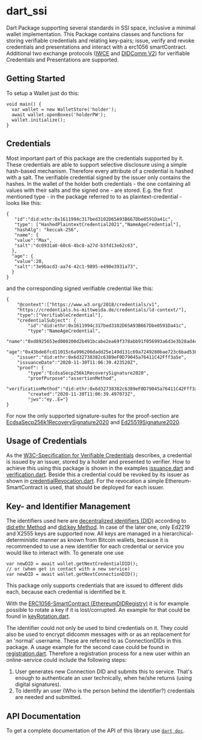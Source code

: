 # dart_ssi
Dart Package supporting several standards in SSI space, inclusive a minimal wallet implementation. 
This Package contains classes and functions for storing verifiable credentials
and relating key-pairs; issue, verify and revoke credentials and presentations and interact with a erc1056 smartContract.
Additional two exchange protocols ([IWCE](https://b2cm.github.io/iwce/) and 
[DIDComm V2](https://identity.foundation/didcomm-messaging/spec/)) for verifiable Credentials and Presentations are supported.

## Getting Started

To setup a Wallet just do this:
```
void main() {
  var wallet = new WalletStore('holder');
  await wallet.openBoxes('holderPW');
  wallet.initialize();
}
```

## Credentials

Most important part of this package are the credentials supported by it. These credentials are able to support selective disclosure 
using a simple hash-based mechanism.
Therefore every attribute of a credential is hashed with a salt. The verifiable credential signed by the issuer
only contains the hashes. In the wallet of the holder both credentials - the one containing all values 
with their salts and the signed one - are stored. 
E.g. the first mentioned type - in the package referred to to as plaintext-credential -
looks like this:
```
{
   "id":"did:ethr:0x1611994c317bed3102D65A93B667Dbe0591Da41c",
   "type": ["HashedPlaintextCredential2021","NameAgeCredential"],
   "hashAlg": "keccak-256",
   "name": {
   "value":"Max",
   "salt":"dc0931a0-60c6-4bc8-a27d-b3fd13e62c63",
  },
  "age": {
   "value":20,
   "salt":"3e9bacd3-aa74-42c1-9895-e490e3931a73",
  }
}
```

and the corresponding signed verifiable credential like this:
```
{
    "@context":["https://www.w3.org/2018/credentials/v1",
    "https://credentials.hs-mittweida.de/credentials/ld-context/"],
    "type":["VerifiableCredential"],
    "credentialSubject": {
        "id":"did:ethr:0x1611994c317bed3102D65A93B667Dbe0591Da41c",
        "type":"NameAgeCredential",
        "name":"0xd8925653ed000200d2b491bcabe2ea69f378abb91f056993a6d3e3b28ad4ccc4",
        "age":"0x43bde6fcd11015c6a996206dadd25e149d131c69a7249280bae723c6bad53888"},
    "issuer":"did:ethr:0x6d32738382c6389eF0D79045a76411C42Fff3a5e",
    "issuanceDate":"2020-11-30T11:06:39.423520Z",
    "proof": {
        "type":"EcdsaSecp256k1RecoverySignature2020",
        "proofPurpose":"assertionMethod",
        "verificationMethod":"did:ethr:0x6d32738382c6389eF0D79045a76411C42Fff3a5e",
        "created":"2020-11-30T11:06:39.497073Z",
        "jws":"ey..E="}
}
```
For now the only supported signature-suites for the proof-section are
[EcdsaSecp256k1RecoverySignature2020](https://identity.foundation/EcdsaSecp256k1RecoverySignature2020/) and 
[Ed25519Signature2020](https://w3c-ccg.github.io/lds-ed25519-2020/).

## Usage of Credentials
As the [W3C-Specification for Verifiable Credentials](https://www.w3.org/TR/vc-data-model/) describes, a credential is issued by an issuer, stored by a holder and presented to verifier. 
How to achieve this using this package is shown in the examples [issuance.dart](http://suc-1.hs-mittweida.de/startervorhaben-3/flutter_ssi_wallet/-/blob/master/examples/issuance.dart) 
and [verification.dart](http://suc-1.hs-mittweida.de/startervorhaben-3/flutter_ssi_wallet/-/blob/master/examples/verification.dart). Beside this a credential could be revoked by its issuer
as shown in [credentialRevocation.dart](http://suc-1.hs-mittweida.de/startervorhaben-3/flutter_ssi_wallet/-/blob/master/examples/credentialRevocation.dart). 
For the revocation a simple Ethereum-SmartContract is used, that should be deployed for each issuer.

## Key- and Identifier Management
The identifiers used here are [decentralized identifiers (DID)](https://www.w3.org/TR/did-core/) 
according to [did:ethr Method](https://github.com/decentralized-identity/ethr-did-resolver) and [did:key Method](https://w3c-ccg.github.io/did-method-key/).
In case of the later one, only Ed2219 and X2555 keys are supported now.
All keys are managed in a hierarchical-deterministic manner as known from Bitcoin wallets, because it is recommended to use
a new identifier for each credential or service you would like to interact with. To generate one use
```
var newDID = await wallet.getNextCredentialDID();
// or (when get in contact with a new service)
var newDID = await wallet.getNextConnectionDID();
```
This package only supports credentials that are issued to different dids each, because each credential is identified be it.

With the [ERC1056-SmartContract (EthereumDIDRegistry)](https://eips.ethereum.org/EIPS/eip-1056) it is for
example possible to rotate a key if it is lost/corrupted.
An example for that could be found in [keyRotation.dart](http://suc-1.hs-mittweida.de/startervorhaben-3/flutter_ssi_wallet/-/blob/master/examples/keyRotation.dart).  

The identifier could not only be used to bind credentials on it. 
They could also be used to encrypt didcomm messages with or as an replacement for an 'normal' username. 
These are referred to as ConnectionDIDs in this package.
A usage example for the second case could be found in 
[registration.dart](http://suc-1.hs-mittweida.de/startervorhaben-3/flutter_ssi_wallet/-/blob/master/examples/registration.dart). 
Therefore a
registration process for a new user within an online-service could include the following steps:   

1. User generates new Connection DID and submits this to service. That's enough to authenticate an user technically, when he/she returns (using digital signatures).
2. To identify an user (Who is the person behind the identifier?) credentials are needed and submitted.

## API Documentation
To get a complete documentation of the API of this library use [`dart doc`](https://dart.dev/tools/dart-doc).
